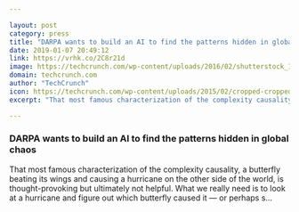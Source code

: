 ```yaml
---

layout: post
category: press
title: "DARPA wants to build an AI to find the patterns hidden in global chaos"
date: 2019-01-07 20:49:12
link: https://vrhk.co/2C8r21d
image: https://techcrunch.com/wp-content/uploads/2016/02/shutterstock_117756049.jpg?w=711
domain: techcrunch.com
author: "TechCrunch"
icon: https://techcrunch.com/wp-content/uploads/2015/02/cropped-cropped-favicon-gradient.png?w=180
excerpt: "That most famous characterization of the complexity causality, a butterfly beating its wings and causing a hurricane on the other side of the world, is thought-provoking but ultimately not helpful. What we really need is to look at a hurricane and figure out which butterfly caused it — or perhaps s…"

---
```


### DARPA wants to build an AI to find the patterns hidden in global chaos

That most famous characterization of the complexity causality, a butterfly beating its wings and causing a hurricane on the other side of the world, is thought-provoking but ultimately not helpful. What we really need is to look at a hurricane and figure out which butterfly caused it — or perhaps s…